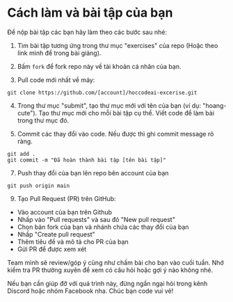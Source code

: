 # Cách làm và bài tập của bạn

Để nộp bài tập các bạn hãy làm theo các bước sau nhé:

1. Tìm bài tập tương ứng trong thư mục "exercises" của repo (Hoặc theo link mình để trong bài giảng).

2. Bấm `fork` để fork repo này về tài khoản cá nhân của bạn.

3. Pull code mới nhất về máy:

```
git clone https://github.com/[account]/hoccodeai-excerise.git
```

4. Trong thư mục "submit", tạo thư mục mới với tên của bạn (ví dụ: "hoang-cute"). Tạo thư mục mới cho mỗi bài tập cụ thể. Viết code để làm bài trong thư mục đó.

5. Commit các thay đổi vào code. Nếu được thì ghi commit message rõ ràng.

```
git add .
git commit -m "Đã hoàn thành bài tập [tên bài tập]"
```

7. Push thay đổi của bạn lên repo bên account của bạn

```
git push origin main
```

9. Tạo Pull Request (PR) trên GitHub:
- Vào account của bạn trên Github
- Nhấp vào "Pull requests" và sau đó "New pull request"
- Chọn bản fork của bạn và nhánh chứa các thay đổi của bạn
- Nhấp "Create pull request"
- Thêm tiêu đề và mô tả cho PR của bạn
- Gửi PR để được xem xét

Team mình sẽ review/góp ý cũng như chấm bài cho bạn vào cuối tuần. 
Nhớ kiểm tra PR thường xuyên để xem có câu hỏi hoặc gợi ý nào không nhé.

Nếu bạn cần giúp đỡ với quá trình này, đừng ngần ngại hỏi trong kênh Discord hoặc nhóm Facebook nha.
Chúc bạn code vui vẻ!
